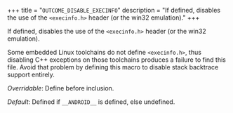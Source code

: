 +++
title = "`OUTCOME_DISABLE_EXECINFO`"
description = "If defined, disables the use of the `<execinfo.h>` header (or the win32 emulation)."
+++

If defined, disables the use of the `<execinfo.h>` header (or the win32 emulation).

Some embedded Linux toolchains do not define `<execinfo.h>`, thus disabling C++ exceptions on those toolchains produces a failure to find this file. Avoid that problem by defining this macro to disable stack backtrace support entirely.

*Overridable*: Define before inclusion.

*Default*: Defined if `__ANDROID__` is defined, else undefined.
